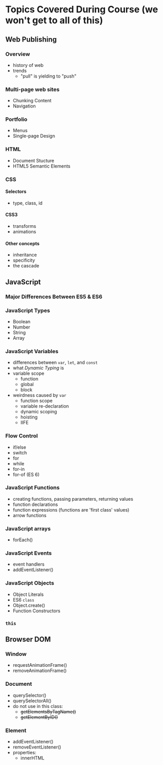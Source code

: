 # Topics Covered During Course (we won't get to all of this)

## Web Publishing
### Overview
- history of web
- trends
  - "pull" is yielding to "push"
  
### Multi-page web sites
- Chunking Content
- Navigation

### Portfolio
- Menus
- Single-page Design

### HTML
- Document Stucture
- HTML5 Semantic Elements

### CSS
#### Selectors
- type, class, id

#### CSS3
- transforms
- animations

#### Other concepts
- inheritance
- specificity
- the cascade

## JavaScript
### Major Differences Between ES5 & ES6

### JavaScript Types
- Boolean
- Number
- String
- Array

### JavaScript Variables
  - differences between `var`, `let`, and `const`
  - what *Dynamic Typing* is
  - variable scope
    - function
    - global
    - block
  - weirdness caused by `var` 
    - function scope
    - variable re-declaration
    - dynamic scoping
    - hoisting
    - IIFE
    
    
### Flow Control
- if/else
- switch
- for
- while
- for-in
- for-of (ES 6)

### JavaScript Functions
- creating functions, passing parameters, returning values
- function declarations
- function expressions (functions are 'first class' values)
- arrow functions

### JavaScript arrays
- forEach()

### JavaScript Events
- event handlers
- addEventListener()

### JavaScript Objects
  - Object Literals
  - ES6 `class`
  - Object.create()
  - Function Constructors

### `this`

## Browser DOM

### Window
- requestAnimationFrame()
- removeAnimationFrame()

### Document
- querySelector()
- querySelectorAll()
- do not use in this class:
  - ~~getElementsByTagName()~~
  - ~~getElementByID()~~


### Element
- addEventListener()
- removeEventListener()
- properties:
  - innerHTML


